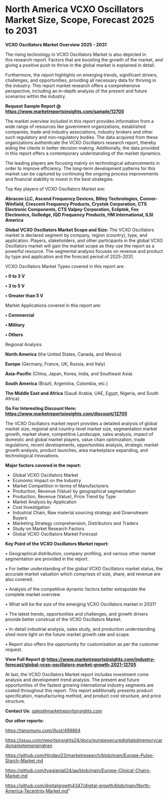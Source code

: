  # North America VCXO Oscillators Market Size, Scope, Forecast 2025 to 2031

<Strong> VCXO Oscillators Market Overview 2025 - 2031</strong>

The rising technology in VCXO Oscillators Market is also depicted in this research report. Factors that are boosting the growth of the market, and giving a positive push to thrive in the global market is explained in detail.

Furthermore, the report highlights on emerging trends, significant drivers, challenges, and opportunities, providing all necessary data for thriving in the industry. This report market research offers a comprehensive perspective, including an in-depth analysis of the present and future scenarios within the industry.

<strong>Request Sample Report @ <a href=https://www.marketreportsinsights.com/sample/12705>https://www.marketreportsinsights.com/sample/12705</a></strong>

The market overview included in this report provides information from a wide range of resources like government organizations, established companies, trade and industry associations, industry brokers and other such regulatory and non-regulatory bodies. The data acquired from these organizations authenticate the VCXO Oscillators research report, thereby aiding the clients in better decision making. Additionally, the data provided in this report offers a contemporary understanding of the market dynamics.

The leading players are focusing mainly on technological advancements in order to improve efficiency. The long-term development patterns for this market can be captured by continuing the ongoing process improvements and financial stability to invest in the best strategies.

Top Key players of VCXO Oscillators Market are:

<strong>Abracon LLC, Ascend Frequency Devices, Bliley Technologies, Connor-Winfield, Crescent Frequency Products, Crystek Corporation, CTS Electronic Components, CTS Valpey Corporation, Ecliptek, Fox Electronics, Golledge, IQD Frequency Products, HM International, ILSI America</strong>

<strong><b>Global VCXO Oscillators Market Scope and Size:</b></strong>
The VCXO Oscillators market is declared segment by company, region (country), type, and application. Players, stakeholders, and other participants in the global VCXO Oscillators market will gain the market scope as they use the report as a powerful resource. The segmental analysis focuses on revenue and product by type and application and the forecast period of 2025-2031.

VCXO Oscillators Market Types covered in this report are:

<strong>• 0 to 3 V

• 3 to 5 V

• Greater than 5 V</strong>

Market Applications covered in this report are:

<strong>• Commercial

• Military

• Others</strong> 

Regional Analysis

<strong>North America</strong> (the United States, Canada, and Mexico)

<strong>Europe</strong> (Germany, France, UK, Russia, and Italy)

<strong>Asia-Pacific</strong> (China, Japan, Korea, India, and Southeast Asia)

<strong>South America</strong> (Brazil, Argentina, Colombia, etc.)

<strong>The Middle East and Africa</strong> (Saudi Arabia, UAE, Egypt, Nigeria, and South Africa)

<strong>Go For Interesting Discount Here: <a href=https://www.marketreportsinsights.com/discount/12705>https://www.marketreportsinsights.com/discount/12705</a></strong>

The VCXO Oscillators market report provides a detailed analysis of global market size, regional and country-level market size, segmentation market growth, market share, competitive Landscape, sales analysis, impact of domestic and global market players, value chain optimization, trade regulations, recent developments, opportunities analysis, strategic market growth analysis, product launches, area marketplace expanding, and technological innovations.

<strong><b>Major factors covered in the report:</b></strong>
<ul>
  <li>Global VCXO Oscillators Market </li>
  <li>Economic Impact on the Industry</li>
  <li>Market Competition in terms of Manufacturers</li>
  <li>Production, Revenue (Value) by geographical segmentation</li>
  <li>Production, Revenue (Value), Price Trend by Type</li>
  <li>Market Analysis by Application</li>
  <li>Cost Investigation</li>
  <li>Industrial Chain, Raw material sourcing strategy and Downstream Buyers</li>
  <li>Marketing Strategy comprehension, Distributors and Traders</li>
  <li>Study on Market Research Factors</li>
  <li>Global VCXO Oscillators Market Forecast</li>
</ul>

<strong><b>Key Point of the VCXO Oscillators Market report:</b></strong>

• Geographical distribution, company profiling, and various other market segmentation are provided in the report.

• For better understanding of the global VCXO Oscillators market status, the accurate market valuation which comprises of size, share, and revenue are also covered.

• Analysis of the competitive dynamic factors better extrapolate the complete market overview

• What will be the size of the emerging VCXO Oscillators market in 2031?

• The latest trends, opportunities and challenges, and growth drivers provide better construal of the VCXO Oscillators Market.

• In-detail industrial analysis, sales study, and production understanding shed more light on the future market growth rate and scope.

• Report also offers the opportunity for customization as per the customer request.

<strong><b>View Full Report @ <a href=https://www.marketreportsinsights.com/industry-forecast/global-vcxo-oscillators-market-growth-2021-12705>https://www.marketreportsinsights.com/industry-forecast/global-vcxo-oscillators-market-growth-2021-12705</a></b></strong>


At last, the VCXO Oscillators Market report includes investment come analysis and development trend analysis. The present and future opportunities of the fastest growing international industry segments are coated throughout this report. This report additionally presents product specification, manufacturing method, and product cost structure, and price structure.

<strong>Contact Us:</strong>
sales@marketreportsinsights.com

<strong>Our other reports:</strong>

<a href=https://tanomuno.com/illust/499864>https://tanomuno.com/illust/499864</a>

<a href=https://issuu.com/reportsinsights24/docs/europesecuredigitalsdmemorycardsmarketemergingtren>https://issuu.com/reportsinsights24/docs/europesecuredigitalsdmemorycardsmarketemergingtren</a>

<a href=https://github.com/Hindavi23/marketresearch/blob/main/Europe-Pulse-Starch-Market.md>https://github.com/Hindavi23/marketresearch/blob/main/Europe-Pulse-Starch-Market.md</a>

<a href=https://github.com/tyagianjali24/aa/blob/main/Europe-Clinical-Chairs-Market.md>https://github.com/tyagianjali24/aa/blob/main/Europe-Clinical-Chairs-Market.md</a>

<a href=https://github.com/digitalgrowth4347/digital-growth/blob/main/North-America-Tecentriq-Market.md>https://github.com/digitalgrowth4347/digital-growth/blob/main/North-America-Tecentriq-Market.md</a>"

